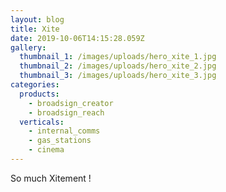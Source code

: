 ```yaml
---
layout: blog
title: Xite
date: 2019-10-06T14:15:28.059Z
gallery:
  thumbnail_1: /images/uploads/hero_xite_1.jpg
  thumbnail_2: /images/uploads/hero_xite_2.jpg
  thumbnail_3: /images/uploads/hero_xite_3.jpg
categories:
  products:
    - broadsign_creator
    - broadsign_reach
  verticals:
    - internal_comms
    - gas_stations
    - cinema
---
```

So much Xitement !
